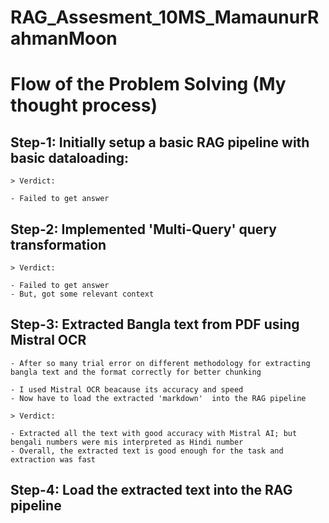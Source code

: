 # RAG_Assesment_10MS_MamaunurRahmanMoon

# Flow of the Problem Solving (My thought process)

## Step-1: Initially setup a basic RAG pipeline with basic dataloading:

    > Verdict:

    - Failed to get answer

## Step-2: Implemented 'Multi-Query' query transformation

    > Verdict:

    - Failed to get answer
    - But, got some relevant context

## Step-3: Extracted Bangla text from PDF using Mistral OCR

    - After so many trial error on different methodology for extracting bangla text and the format correctly for better chunking

    - I used Mistral OCR beacause its accuracy and speed
    - Now have to load the extracted 'markdown'  into the RAG pipeline

    > Verdict:

    - Extracted all the text with good accuracy with Mistral AI; but bengali numbers were mis interpreted as Hindi number
    - Overall, the extracted text is good enough for the task and extraction was fast

## Step-4: Load the extracted text into the RAG pipeline
    